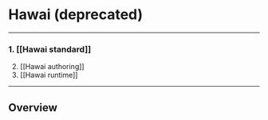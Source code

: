 <!--
parent:
    title: 'Items''_Types'
author:
    - 'Somsack Sipasseuth'
created_at: '2011-02-08 11:05:18'
updated_at: '2013-10-17 11:23:17'
tags:
    - 'Items'' Types'
-->

Hawai (deprecated)
==================

------------------------------------------------------------------------

### 1. [[Hawai standard]]<br/>
2. [[Hawai authoring]]<br/>
3. [[Hawai runtime]]

------------------------------------------------------------------------

Overview
--------

